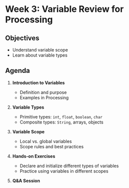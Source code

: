 # Week 3: Variable Review for Processing

## Objectives
- Understand variable scope
- Learn about variable types

## Agenda
1. **Introduction to Variables**
    - Definition and purpose
    - Examples in Processing

2. **Variable Types**
    - Primitive types: `int`, `float`, `boolean`, `char`
    - Composite types: `String`, arrays, objects

3. **Variable Scope**
    - Local vs. global variables
    - Scope rules and best practices

4. **Hands-on Exercises**
    - Declare and initialize different types of variables
    - Practice using variables in different scopes

5. **Q&A Session**